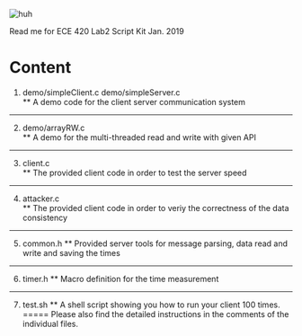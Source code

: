 ![huh](https://i.imgur.com/xZJkvub.png)

Read me for ECE 420 Lab2 Script Kit
Jan. 2019

Content
=====
1. demo/simpleClient.c 
   demo/simpleServer.c  
   ** A demo code for the client server communication system  
----
2. demo/arrayRW.c       
   ** A demo for the multi-threaded read and write with given API
----
3. client.c             
   ** The provided client code in order to test the server speed
----
4. attacker.c           
   ** The provided client code in order to veriy the correctness of the data consistency
----
5. common.h
   ** Provided server tools for message parsing, data read and write and saving the times
----
6. timer.h
   ** Macro definition for the time measurement 
----
7. test.sh
   ** A shell script showing you how to run your client 100 times.
=====
Please also find the detailed instructions in the comments of the individual files.

